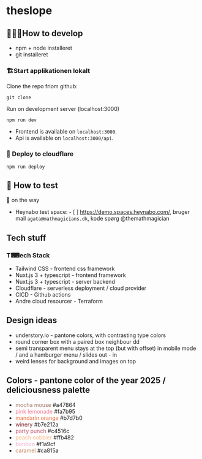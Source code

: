 # theslope

## 👩🏽‍💻How to develop
- npm + node  installeret 
- git installeret

###  🏗️Start applikationen lokalt 
Clone the repo friom github:

```git clone```

Run on development server (localhost:3000)

```npm run dev```

- Frontend is available on `localhost:3000`.
- Api is available on `localhost:3000/api`.

### 🚀 Deploy to cloudflare
```npm run deploy```

## 🤖 How to test
🚧 on the way
-  Heynabo test space: - [ ] https://demo.spaces.heynabo.com/, bruger mail `agata@mathmagicians.dk`, kode spørg @themathmagician

## Tech stuff

### T⌨ech Stack
- Tailwind CSS - frontend css framework
- Nuxt.js 3  + typescript - frontend framework
- Nuxt.js 3  + typescript - server backend
- Cloudflare - serverless deployment  / cloud provider
- CICD - Github actions
- Andre cloud resourcer - Terraform

## Design ideas
 - understory.io - pantone colors, with contrasting type colors 
 - round corner box with a paired box neighbour dd
 - semi transparent menu stays at the top (but with offset) in mobile mode / and a hamburger menu / slides out - in
 - weird lenses for background and images on top

## Colors - pantone color of the year 2025 / deliciousness palette
<style>
    m { color: #a47864 }
    pink { color:  #fa7b95 }
    orange { color: #ec6a37 }
    winery { color: #7e212a }
    party { color: #c4516c }
    peach { color: #ffb482 }
    bonbon { color: #f1a9cf }
    caramel { color: #ca815a}
</style>

- <m>mocha mouse</m> #a47864
- <pink>pink lemonade</pink> #fa7b95
- <orange>mandarin orange</orange> #b7d7b0
- <winery>winery</winery> #b7e212a
- <party>party punch</party> #c4516c
- <peach>peach cobbler</peach> #ffb482
- <bonbon>bonbon</bonbon> #f1a9cf
- <caramel>caramel</caramel> #ca815a
